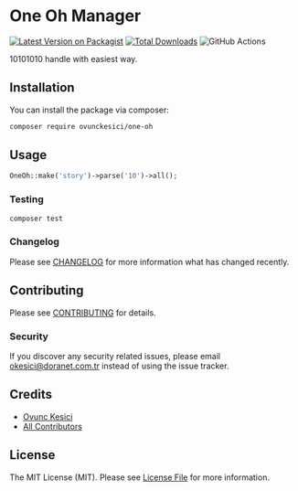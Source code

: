 # One Oh Manager

[![Latest Version on Packagist](https://img.shields.io/packagist/v/doranetyazilim/one-oh.svg?style=flat-square)](https://packagist.org/packages/ovunckesici/one-oh)
[![Total Downloads](https://img.shields.io/packagist/dt/doranetyazilim/one-oh.svg?style=flat-square)](https://packagist.org/packages/ovunckesici/one-oh)
![GitHub Actions](https://github.com/ovunckesici/one-oh/actions/workflows/main.yml/badge.svg)

10101010 handle with easiest way.

## Installation

You can install the package via composer:

```bash
composer require ovunckesici/one-oh
```

## Usage

```php
OneOh::make('story')->parse('10')->all();
```

### Testing

```bash
composer test
```

### Changelog

Please see [CHANGELOG](CHANGELOG.md) for more information what has changed recently.

## Contributing

Please see [CONTRIBUTING](CONTRIBUTING.md) for details.

### Security

If you discover any security related issues, please email okesici@doranet.com.tr instead of using the issue tracker.

## Credits

-   [Ovunc Kesici](https://github.com/ovunckesici)
-   [All Contributors](../../contributors)

## License

The MIT License (MIT). Please see [License File](LICENSE.md) for more information.
